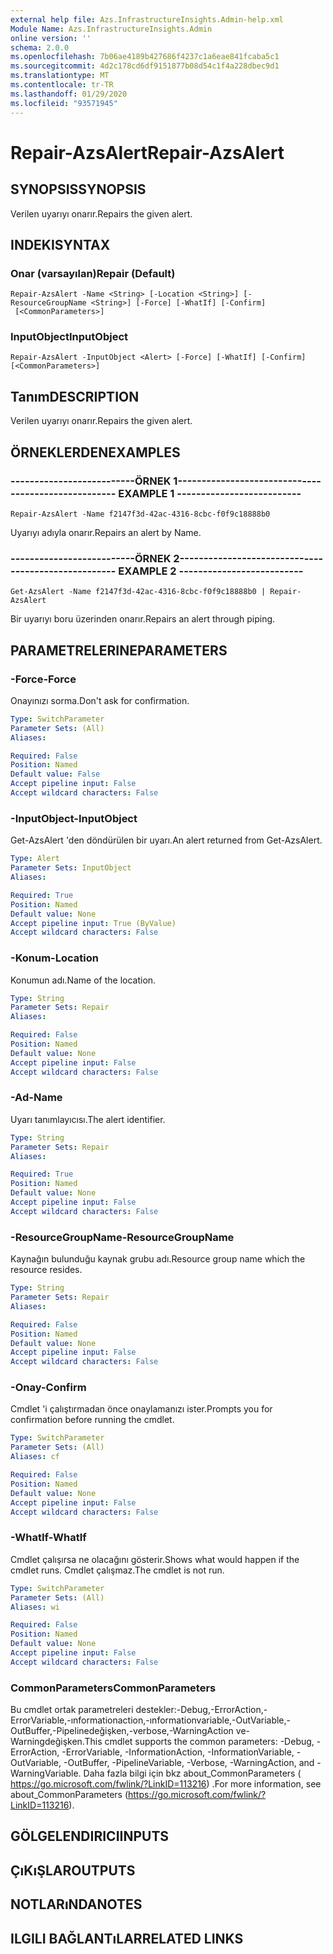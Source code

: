 ```yaml
---
external help file: Azs.InfrastructureInsights.Admin-help.xml
Module Name: Azs.InfrastructureInsights.Admin
online version: ''
schema: 2.0.0
ms.openlocfilehash: 7b06ae4189b427686f4237c1a6eae841fcaba5c1
ms.sourcegitcommit: 4d2c178cd6df9151877b08d54c1f4a228dbec9d1
ms.translationtype: MT
ms.contentlocale: tr-TR
ms.lasthandoff: 01/29/2020
ms.locfileid: "93571945"
---
```

# <span data-ttu-id="a179b-101">Repair-AzsAlert</span><span class="sxs-lookup"><span data-stu-id="a179b-101">Repair-AzsAlert</span></span>

## <span data-ttu-id="a179b-102">SYNOPSIS</span><span class="sxs-lookup"><span data-stu-id="a179b-102">SYNOPSIS</span></span>
<span data-ttu-id="a179b-103">Verilen uyarıyı onarır.</span><span class="sxs-lookup"><span data-stu-id="a179b-103">Repairs the given alert.</span></span>

## <span data-ttu-id="a179b-104">INDEKI</span><span class="sxs-lookup"><span data-stu-id="a179b-104">SYNTAX</span></span>

### <span data-ttu-id="a179b-105">Onar (varsayılan)</span><span class="sxs-lookup"><span data-stu-id="a179b-105">Repair (Default)</span></span>
```
Repair-AzsAlert -Name <String> [-Location <String>] [-ResourceGroupName <String>] [-Force] [-WhatIf] [-Confirm]
 [<CommonParameters>]
```

### <span data-ttu-id="a179b-106">InputObject</span><span class="sxs-lookup"><span data-stu-id="a179b-106">InputObject</span></span>
```
Repair-AzsAlert -InputObject <Alert> [-Force] [-WhatIf] [-Confirm] [<CommonParameters>]
```

## <span data-ttu-id="a179b-107">Tanım</span><span class="sxs-lookup"><span data-stu-id="a179b-107">DESCRIPTION</span></span>
<span data-ttu-id="a179b-108">Verilen uyarıyı onarır.</span><span class="sxs-lookup"><span data-stu-id="a179b-108">Repairs the given alert.</span></span>

## <span data-ttu-id="a179b-109">ÖRNEKLERDEN</span><span class="sxs-lookup"><span data-stu-id="a179b-109">EXAMPLES</span></span>

### <span data-ttu-id="a179b-110">--------------------------ÖRNEK 1--------------------------</span><span class="sxs-lookup"><span data-stu-id="a179b-110">-------------------------- EXAMPLE 1 --------------------------</span></span>
```
Repair-AzsAlert -Name f2147f3d-42ac-4316-8cbc-f0f9c18888b0
```

<span data-ttu-id="a179b-111">Uyarıyı adıyla onarır.</span><span class="sxs-lookup"><span data-stu-id="a179b-111">Repairs an alert by Name.</span></span>

### <span data-ttu-id="a179b-112">--------------------------ÖRNEK 2--------------------------</span><span class="sxs-lookup"><span data-stu-id="a179b-112">-------------------------- EXAMPLE 2 --------------------------</span></span>
```
Get-AzsAlert -Name f2147f3d-42ac-4316-8cbc-f0f9c18888b0 | Repair-AzsAlert
```

<span data-ttu-id="a179b-113">Bir uyarıyı boru üzerinden onarır.</span><span class="sxs-lookup"><span data-stu-id="a179b-113">Repairs an alert through piping.</span></span>

## <span data-ttu-id="a179b-114">PARAMETRELERINE</span><span class="sxs-lookup"><span data-stu-id="a179b-114">PARAMETERS</span></span>

### <span data-ttu-id="a179b-115">-Force</span><span class="sxs-lookup"><span data-stu-id="a179b-115">-Force</span></span>
<span data-ttu-id="a179b-116">Onayınızı sorma.</span><span class="sxs-lookup"><span data-stu-id="a179b-116">Don't ask for confirmation.</span></span>

```yaml
Type: SwitchParameter
Parameter Sets: (All)
Aliases: 

Required: False
Position: Named
Default value: False
Accept pipeline input: False
Accept wildcard characters: False
```

### <span data-ttu-id="a179b-117">-InputObject</span><span class="sxs-lookup"><span data-stu-id="a179b-117">-InputObject</span></span>
<span data-ttu-id="a179b-118">Get-AzsAlert 'den döndürülen bir uyarı.</span><span class="sxs-lookup"><span data-stu-id="a179b-118">An alert returned from Get-AzsAlert.</span></span>

```yaml
Type: Alert
Parameter Sets: InputObject
Aliases: 

Required: True
Position: Named
Default value: None
Accept pipeline input: True (ByValue)
Accept wildcard characters: False
```

### <span data-ttu-id="a179b-119">-Konum</span><span class="sxs-lookup"><span data-stu-id="a179b-119">-Location</span></span>
<span data-ttu-id="a179b-120">Konumun adı.</span><span class="sxs-lookup"><span data-stu-id="a179b-120">Name of the location.</span></span>

```yaml
Type: String
Parameter Sets: Repair
Aliases: 

Required: False
Position: Named
Default value: None
Accept pipeline input: False
Accept wildcard characters: False
```

### <span data-ttu-id="a179b-121">-Ad</span><span class="sxs-lookup"><span data-stu-id="a179b-121">-Name</span></span>
<span data-ttu-id="a179b-122">Uyarı tanımlayıcısı.</span><span class="sxs-lookup"><span data-stu-id="a179b-122">The alert identifier.</span></span>

```yaml
Type: String
Parameter Sets: Repair
Aliases: 

Required: True
Position: Named
Default value: None
Accept pipeline input: False
Accept wildcard characters: False
```

### <span data-ttu-id="a179b-123">-ResourceGroupName</span><span class="sxs-lookup"><span data-stu-id="a179b-123">-ResourceGroupName</span></span>
<span data-ttu-id="a179b-124">Kaynağın bulunduğu kaynak grubu adı.</span><span class="sxs-lookup"><span data-stu-id="a179b-124">Resource group name which the resource resides.</span></span>

```yaml
Type: String
Parameter Sets: Repair
Aliases: 

Required: False
Position: Named
Default value: None
Accept pipeline input: False
Accept wildcard characters: False
```

### <span data-ttu-id="a179b-125">-Onay</span><span class="sxs-lookup"><span data-stu-id="a179b-125">-Confirm</span></span>
<span data-ttu-id="a179b-126">Cmdlet 'i çalıştırmadan önce onaylamanızı ister.</span><span class="sxs-lookup"><span data-stu-id="a179b-126">Prompts you for confirmation before running the cmdlet.</span></span>

```yaml
Type: SwitchParameter
Parameter Sets: (All)
Aliases: cf

Required: False
Position: Named
Default value: None
Accept pipeline input: False
Accept wildcard characters: False
```

### <span data-ttu-id="a179b-127">-WhatIf</span><span class="sxs-lookup"><span data-stu-id="a179b-127">-WhatIf</span></span>
<span data-ttu-id="a179b-128">Cmdlet çalışırsa ne olacağını gösterir.</span><span class="sxs-lookup"><span data-stu-id="a179b-128">Shows what would happen if the cmdlet runs.</span></span>
<span data-ttu-id="a179b-129">Cmdlet çalışmaz.</span><span class="sxs-lookup"><span data-stu-id="a179b-129">The cmdlet is not run.</span></span>

```yaml
Type: SwitchParameter
Parameter Sets: (All)
Aliases: wi

Required: False
Position: Named
Default value: None
Accept pipeline input: False
Accept wildcard characters: False
```

### <span data-ttu-id="a179b-130">CommonParameters</span><span class="sxs-lookup"><span data-stu-id="a179b-130">CommonParameters</span></span>
<span data-ttu-id="a179b-131">Bu cmdlet ortak parametreleri destekler:-Debug,-ErrorAction,-ErrorVariable,-ınformationaction,-ınformationvariable,-OutVariable,-OutBuffer,-Pipelinedeğişken,-verbose,-WarningAction ve-Warningdeğişken.</span><span class="sxs-lookup"><span data-stu-id="a179b-131">This cmdlet supports the common parameters: -Debug, -ErrorAction, -ErrorVariable, -InformationAction, -InformationVariable, -OutVariable, -OutBuffer, -PipelineVariable, -Verbose, -WarningAction, and -WarningVariable.</span></span> <span data-ttu-id="a179b-132">Daha fazla bilgi için bkz about_CommonParameters ( https://go.microsoft.com/fwlink/?LinkID=113216) .</span><span class="sxs-lookup"><span data-stu-id="a179b-132">For more information, see about_CommonParameters (https://go.microsoft.com/fwlink/?LinkID=113216).</span></span>

## <span data-ttu-id="a179b-133">GÖLGELENDIRICI</span><span class="sxs-lookup"><span data-stu-id="a179b-133">INPUTS</span></span>

## <span data-ttu-id="a179b-134">ÇıKıŞLAR</span><span class="sxs-lookup"><span data-stu-id="a179b-134">OUTPUTS</span></span>

## <span data-ttu-id="a179b-135">NOTLARıNDA</span><span class="sxs-lookup"><span data-stu-id="a179b-135">NOTES</span></span>

## <span data-ttu-id="a179b-136">ILGILI BAĞLANTıLAR</span><span class="sxs-lookup"><span data-stu-id="a179b-136">RELATED LINKS</span></span>

